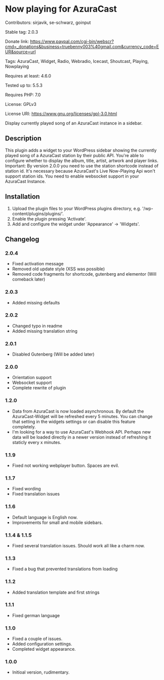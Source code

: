 # Now playing for AzuraCast

Contributors: sirjavik, se-schwarz, goinput

Stable tag: 2.0.3

Donate link: https://www.paypal.com/cgi-bin/webscr?cmd=_donations&business=truebenny003%40gmail.com&currency_code=EUR&source=url

Tags: AzuraCast, Widget, Radio, Webradio, Icecast, Shoutcast, Playing, Nowplaying

Requires at least: 4.6.0

Tested up to: 5.5.3

Requires PHP: 7.0

License: GPLv3

License URI: https://www.gnu.org/licenses/gpl-3.0.html

Display currently played song of an AzuraCast instance in a sidebar.

## Description

This plugin adds a widget to your WordPress sidebar showing the currently played song of a AzuraCast station by their public API. You're able to configure whether to display the album, title, artist, artwork and player links.
Important: By version 2.0.0 you need to use the station shortcode instead of station id. It's necessary because AzuraCast's Live Now-Playing Api won't support station ids. You need to enable websocket support in your AzuraCast Instance.

## Installation 

1. Upload the plugin files to your WordPress plugins directory, e.g. '/wp-content/plugins/plugins/'.
2. Enable the plugin pressing 'Activate'.
3. Add and configure the widget under 'Appearance' -> 'Widgets'. 

## Changelog 
### 2.0.4
- Fixed activation message
- Removed old update style (XSS was possible)
- Removed code fragments for shortcode, gutenberg and elementor (Will comeback later)


### 2.0.3
- Added missing defaults

### 2.0.2
- Changed typo in readme
- Added missing translation string


### 2.0.1
- Disabled Gutenberg (Will be added later)

### 2.0.0
- Orientation support
- Websocket support
- Complete rewrite of plugin

### 1.2.0
- Data from AzuraCast is now loaded asynchronous. By default the AzuraCast-Widget will be refreshed every 5 minutes. You can change that setting in the widgets settings or can disable this feature completely.
- I'm looking for a way to use AzuraCast's Webhook API. Perhaps new data will be loaded directly in a newer version instead of refreshing it staticly every x minutes.

### 1.1.9
- Fixed not working webplayer button. Spaces are evil.

### 1.1.7 
- Fixed wording
- Fixed translation issues

### 1.1.6
- Default language is English now.
- Improvements for small and mobile sidebars.

### 1.1.4 & 1.1.5
- Fixed several translation issues. Should work all like a charm now.

### 1.1.3
- Fixed a bug that prevented translations from loading 

### 1.1.2
- Added translation template and first strings

### 1.1.1
- Fixed german language

### 1.1.0 
- Fixed a couple of issues.
- Added configuration settings.
- Completed widget appearance.

### 1.0.0 
- Initioal version, rudimentary.
